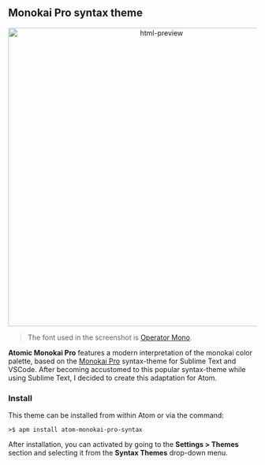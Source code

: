 ## Monokai Pro syntax theme

<p align="center">
  <img width="606" alt="html-preview" src="https://user-images.githubusercontent.com/16360374/34373457-f957321e-ea8f-11e7-9818-c7a9b3422244.png"/>
</p>

> The font used in the screenshot is [Operator Mono](https://www.typography.com/fonts/operator/styles/).

**Atomic Monokai Pro** features a modern interpretation of the monokai color palette, based on the [Monokai Pro](https://www.monokai.pro/) syntax-theme for Sublime Text and VSCode. After becoming accustomed to this popular syntax-theme while using Sublime Text, I decided to create this adaptation for Atom.

### Install

This theme can be installed from within Atom or via the command: 
```
>$ apm install atom-monokai-pro-syntax 
```
After installation, you can activated by going to the **Settings > Themes** section and selecting it from the **Syntax Themes** drop-down menu.
